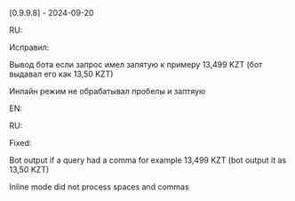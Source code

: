 [0.9.9.8] - 2024-09-20

RU:

Исправил:

Вывод бота если запрос имел запятую к примеру 13,499 KZT (бот выдавал его как 13,50 KZT)

Инлайн режим не обрабатывал пробелы и заптяую

EN:

RU:

Fixed:

Bot output if a query had a comma for example 13,499 KZT (bot output it as 13,50 KZT)

Inline mode did not process spaces and commas